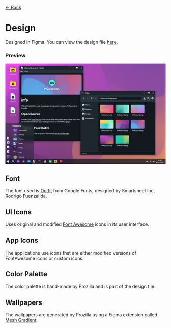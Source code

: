 [← Back](../README.md)

# Design

Designed in Figma. You can view the design file [here](https://www.figma.com/file/bEE5RyWgV0QILcXpZWEk2r/ProzillaOS?type=design&node-id=0%3A1&mode=design&t=7KR1tKCp9H5cK3hf-1).

### Preview

<img src="../../public/assets/screenshots/screenshot-files-info-taskbar-desktop.png" alt="Screenshot of Desktop4Kids"/>

## Font

The font used is [Outfit](https://fonts.google.com/specimen/Outfit) from Google Fonts, designed by Smartsheet Inc, Rodrigo Fuenzalida.

## UI Icons

Uses original and modified [Font Awesome](https://fontawesome.com/) icons in its user interface.

## App Icons

The applications use icons that are either modified versions of FontAwesome icons or custom icons.

## Color Palette

The color palette is hand-made by Prozilla and is part of the design file.

## Wallpapers

The wallpapers are generated by Prozilla using a Figma extension called [Mesh Gradient](https://www.figma.com/community/plugin/958202093377483021/mesh-gradient).